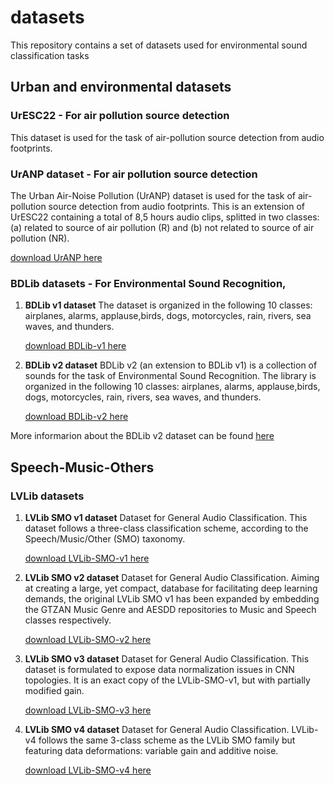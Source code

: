 # datasets
This repository contains a set of datasets used for environmental sound classification tasks

## Urban and environmental datasets

### **UrESC22** - For air pollution source detection
  This dataset is used for the task of air-pollution source detection from audio footprints. 

### **UrANP dataset** - For air pollution source detection
  The Urban Air-Noise Pollution (UrANP) dataset is used for the task of air-pollution source detection from audio footprints. 
  This is an extension of UrESC22 containing a total of 8,5 hours audio clips, splitted in two classes: (a) related to source of air pollution (R) and 
  (b) not related to source of air pollution (NR).
  
   [download UrANP here](https://research.playcompass.com/files/UrANP.zip)
  
### **BDLib datasets** - For Environmental Sound Recognition,  

1. **BDLib v1 dataset**
  The dataset is organized in the following 10 classes: airplanes, alarms, applause,birds, dogs, motorcycles, rain, rivers, sea waves, and thunders.
  
    [download BDLib-v1 here](http://research.playcompass.com/files/BDLib-1.zip)

2. **BDLib v2 dataset**
  BDLib v2 (an extension to BDLib v1) is a collection of sounds for the task of Environmental Sound Recognition. The library is organized in the following 10 classes: airplanes, alarms, applause,birds, dogs, motorcycles, rain, rivers, sea waves, and thunders.

    [download BDLib-v2 here](http://research.playcompass.com/files/BDLib-2.zip)
  
  More informarion about the BDLib v2 dataset can be found [here](http://m3c.web.auth.gr/research/datasets/bdlib/)


## Speech-Music-Others

### **LVLib datasets**

1. **LVLib SMO v1 dataset**
  Dataset for General Audio Classification. This dataset follows a three-class classification scheme, according to the Speech/Music/Other (SMO) taxonomy.

    [download LVLib-SMO-v1 here](https://research.playcompass.com/files/LVLib-SMO-1.zip)

2. **LVLib SMO v2 dataset**
  Dataset for General Audio Classification. Aiming at creating a large, yet compact, database for facilitating deep learning demands, the original LVLib SMO v1 has been expanded by embedding the GTZAN Music Genre and AESDD repositories to Music and Speech classes respectively.

    [download LVLib-SMO-v2 here](https://research.playcompass.com/files/LVLib-SMO-2.zip)  

3. **LVLib SMO v3 dataset**
  Dataset for General Audio Classification. This dataset is formulated to expose data normalization issues in CNN topologies. It is an exact copy of the LVLib-SMO-v1,  but with partially modified gain.

    [download LVLib-SMO-v3 here](https://research.playcompass.com/files/LVLib-SMO-3.zip)  


4. **LVLib SMO v4 dataset**
  Dataset for General Audio Classification. LVLib-v4 follows the same 3-class scheme as the LVLib SMO family but featuring data deformations: variable gain and additive noise.

    [download LVLib-SMO-v4 here](https://research.playcompass.com/files/LVLib-SMO-4.zip)  

